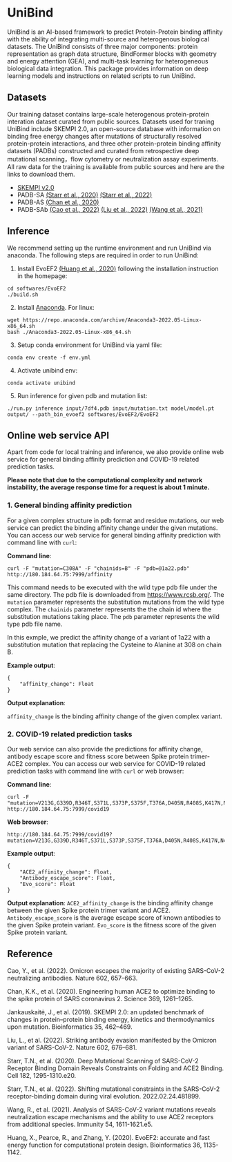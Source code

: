 # UniBind

UniBind is an AI-based framework to predict Protein-Protein binding affinity with the ability of integrating multi-source and heterogenous biological datasets. The UniBind consists of three major components: protein representation as graph data structure, BindFormer blocks with geometry and energy attention (GEA), and multi-task learning for heterogeneous biological data integration. This package provides  information on deep learning models and instructions on related scripts to run UniBind. 

## Datasets
Our training dataset contains large-scale heterogenous protein-protein interation dataset curated from public sources. Datasets used for traning UniBind include SKEMPI 2.0, an open-source database with information on binding free energy changes after mutations of structurally resolved protein-protein interactions, and three other protein-protein binding affinity datasets (PADBs) constructed and curated from retrospective deep mutational scanning，flow cytometry or neutralization assay experiments. All raw data for the training is available from public sources and here are the links to download them.

* [SKEMPI v2.0](https://life.bsc.es/pid/skempi2/)
* PADB-SA
	[(Starr et al., 2020)](https://doi.org/10.1016/j.cell.2020.08.012)
	[(Starr et al., 2022)](https://doi.org/10.1101/2022.02.24.481899.)
* PADB-AS
	[(Chan et al., 2020)](https://doi.org/10.1126/science.abc0870.)
* PADB-SAb
	[(Cao et al., 2022)](https://doi.org/10.1038/s41586-021-04385-3.)
	[(Liu et al., 2022)](https://doi.org/10.1038/s41586-021-04388-0.)
	[(Wang et al., 2021)](https://doi.org/10.1016/j.immuni.2021.06.003.)

## Inference

We recommend setting up the runtime environment and run UniBind via anaconda. The following steps are required in order to run UniBind:

1. Install EvoEF2 [(Huang et al., 2020)](https://doi.org/10.1093/bioinformatics/btz740) following the installation instruction in the homepage:
```
cd softwares/EvoEF2
./build.sh
```

2. Install [Anaconda](https://www.anaconda.com/). For linux:
```
wget https://repo.anaconda.com/archive/Anaconda3-2022.05-Linux-x86_64.sh
bash ./Anaconda3-2022.05-Linux-x86_64.sh
```

3. Setup conda environment for UniBind via yaml file:
```
conda env create -f env.yml
```

4. Activate unibind env:
```
conda activate unibind
```

5. Run inference for given pdb and mutation list:

```
./run.py inference input/7df4.pdb input/mutation.txt model/model.pt output/ --path_bin_evoef2 softwares/EvoEF2/EvoEF2
```

## Online web service API
Apart from code for local training and inference, we also provide online web service for general binding affinity prediction and COVID-19 related prediction tasks.

**Please note that due to the computational complexity and network instability, the average response time for a request is about 1 minute.**

### 1. General binding affinity prediction
For a given complex structure in pdb format and residue mutations, our web service can predict the binding affinity change under the given mutations. You can access our web service for general binding affinity prediction with command line with `curl`:

**Command line**:

```
curl -F "mutation=C308A" -F "chainids=B" -F "pdb=@1a22.pdb" http://180.184.64.75:7999/affinity
```
This command needs to be executed with the wild type pdb file under the same directory. The pdb file is downloaded from https://www.rcsb.org/. The `mutation` parameter represents the substitution mutations from the wild type complex. The `chainids` parameter represents the the chain id where the substitution mutations taking place. The `pdb` parameter represents the wild type pdb file name. 

In this exmple, we predict the affinity change of a variant of 1a22 with a substitution mutation that replacing the Cysteine to Alanine at 308 on chain B. 

**Example output**:

```
{
	"affinity_change": Float
}
```

**Output explanation**:

`affinity_change` is the binding affinity change of the given complex variant.

### 2. COVID-19 related prediction tasks
Our web service can also provide the predictions for affinity change, antibody escape score and fitness score between Spike protein trimer-ACE2 complex. You can access our web service for COVID-19 related prediction tasks with command line with `curl` or web browser: 

**Command line**:

```
curl -F "mutation=V213G,G339D,R346T,S371L,S373P,S375F,T376A,D405N,R408S,K417N,N440K,L452R,S477N,T478K,E484A,F486V,Q493R,Q498R,N501Y,Y505H,D614G,H655Y,N658S,N679K,P681H,N764K" http://180.184.64.75:7999/covid19
```

**Web browser**:

```
http://180.184.64.75:7999/covid19?mutation=V213G,G339D,R346T,S371L,S373P,S375F,T376A,D405N,R408S,K417N,N440K,L452R,S477N,T478K,E484A,F486V,Q493R,Q498R,N501Y,Y505H,D614G,H655Y,N658S,N679K,P681H,N764K
```

**Example output**:

```
{
	"ACE2_affinity_change": Float,
	"Antibody_escape_score": Float,
	"Evo_score": Float
}
```

**Output explanation**:
`ACE2_affinity_change` is the binding affinity change between the given Spike protein trimer variant and ACE2. `Antibody_escape_score` is the average escape score of known antibodies to the given Spike protein variant. `Evo_score` is the fitness score of the given Spike protein variant.

## Reference
Cao, Y., et al. (2022). Omicron escapes the majority of existing SARS-CoV-2 neutralizing antibodies. Nature 602, 657–663.

Chan, K.K., et al. (2020). Engineering human ACE2 to optimize binding to the spike protein of SARS coronavirus 2. Science 369, 1261–1265.

Jankauskaitė, J., et al. (2019). SKEMPI 2.0: an updated benchmark of changes in protein–protein binding energy, kinetics and thermodynamics upon mutation. Bioinformatics 35, 462–469.

Liu, L., et al. (2022). Striking antibody evasion manifested by the Omicron variant of SARS-CoV-2. Nature 602, 676–681.

Starr, T.N., et al. (2020). Deep Mutational Scanning of SARS-CoV-2 Receptor Binding Domain Reveals Constraints on Folding and ACE2 Binding. Cell 182, 1295-1310.e20.

Starr, T.N., et al. (2022). Shifting mutational constraints in the SARS-CoV-2 receptor-binding domain during viral evolution. 2022.02.24.481899.

Wang, R., et al. (2021). Analysis of SARS-CoV-2 variant mutations reveals neutralization escape mechanisms and the ability to use ACE2 receptors from additional species. Immunity 54, 1611-1621.e5.

Huang, X., Pearce, R., and Zhang, Y. (2020). EvoEF2: accurate and fast energy function for computational protein design. Bioinformatics 36, 1135-1142.

